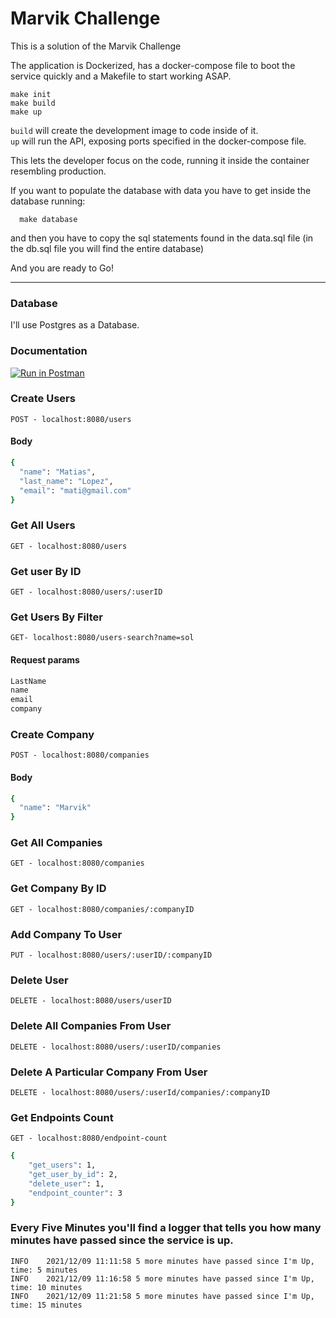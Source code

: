 # Marvik Challenge

This is a solution of the Marvik Challenge 

The application is Dockerized, has a docker-compose file to boot the service quickly and a Makefile to start working ASAP.

	make init
	make build
	make up


`build` will create the development image to code inside of it.  
`up` will run the API, exposing ports specified in the docker-compose file.  

This lets the developer focus on the code, running it inside the container resembling production.


If you want to populate the database with data you have to get inside the database running:

      make database

 and then you have to copy the sql statements found in the data.sql file (in the db.sql file you will find the entire database)

And you are ready to Go!

---


### Database

I'll use Postgres as a Database.

### Documentation

[![Run in Postman](https://run.pstmn.io/button.svg)](https://god.gw.postman.com/run-collection/10470329-a5c72c4d-8d69-409f-b923-745224eff2c5?action=collection%2Ffork&collection-url=entityId%3D10470329-a5c72c4d-8d69-409f-b923-745224eff2c5%26entityType%3Dcollection%26workspaceId%3Df55dfa65-4072-4bc6-a31b-7dcd012dc208)

### Create Users
```
POST - localhost:8080/users
```
#### Body
```bash
{
  "name": "Matias",
  "last_name": "Lopez",
  "email": "mati@gmail.com"
}

```

### Get All Users
```
GET - localhost:8080/users
```
### Get user By ID
```
GET - localhost:8080/users/:userID
```
### Get Users By Filter
```
GET- localhost:8080/users-search?name=sol
```
#### Request params
```bash
LastName                    
name
email
company

```
### Create Company
```
POST - localhost:8080/companies
```
#### Body
```bash
{
  "name": "Marvik"
}

```
### Get All Companies
```
GET - localhost:8080/companies
```
### Get Company By ID
```
GET - localhost:8080/companies/:companyID
```


### Add Company To User
```
PUT - localhost:8080/users/:userID/:companyID
```
### Delete User
```
DELETE - localhost:8080/users/userID
```
### Delete All Companies From User
```
DELETE - localhost:8080/users/:userID/companies
```
### Delete A Particular Company From User
```
DELETE - localhost:8080/users/:userId/companies/:companyID
```
### Get Endpoints Count
```
GET - localhost:8080/endpoint-count
```

``` bash
{
    "get_users": 1,
    "get_user_by_id": 2,
    "delete_user": 1,
    "endpoint_counter": 3
}

```


###  Every Five Minutes you'll find a logger that tells you how many minutes have passed since the service is up.

``` shell
INFO    2021/12/09 11:11:58 5 more minutes have passed since I'm Up, time: 5 minutes
INFO    2021/12/09 11:16:58 5 more minutes have passed since I'm Up, time: 10 minutes
INFO    2021/12/09 11:21:58 5 more minutes have passed since I'm Up, time: 15 minutes
```